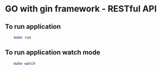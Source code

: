 # GO with gin framework - RESTful API

## To run application
```bash
    make run
```

## To run application watch mode
```bash
    make watch
```